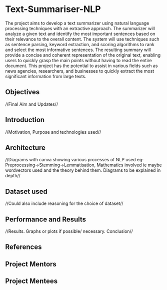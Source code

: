 # Text-Summariser-NLP

The project aims to develop a text summarizer using natural language processing techniques with an extractive approach. The summarizer will analyze a given text and identify the most important sentences based on their relevance to the overall content. The system will use techniques such as sentence parsing, keyword extraction, and scoring algorithms to rank and select the most informative sentences. The resulting summary will provide a concise and coherent representation of the original text, enabling users to quickly grasp the main points without having to read the entire document. This project has the potential to assist in various fields such as news agencies, researchers, and businesses to quickly extract the most significant information from large texts.

## Objectives
//Final Aim and Updates//

## Introduction
//Motivation, Purpose and technologies used//

## Architecture
//Diagrams with canva showing various processes of NLP used eg: Preprocessing->Stemming->Lemmatisation,
  Mathematics involved ie maybe wordvectors used and the theory behind them.
  Diagrams to be explained in depth//
  

## Dataset used
//Could also include reasoning for the choice of dataset//

## Performance and Results
//Results. Graphs or plots if possible/ necessary. Conclusion//

## References

## Project Mentors

## Project Mentees

  


